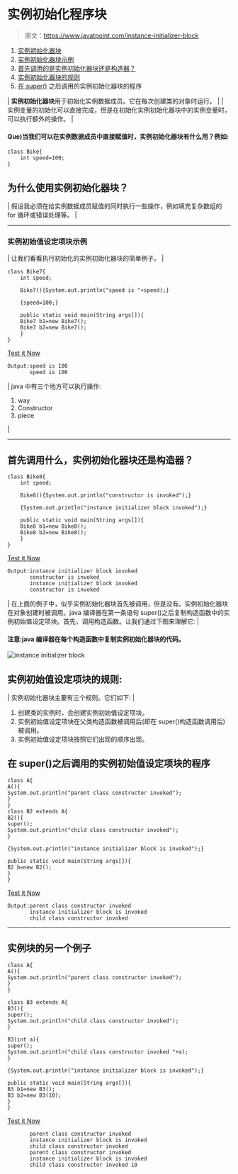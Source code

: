 # 实例初始化程序块

> 原文：<https://www.javatpoint.com/instance-initializer-block>

1.  [实例初始化器块](#)
2.  [实例初始化器块示例](#instanceinitializerex)
3.  [首先调用的是实例初始化器块还是构造器？](#instanceinitializerfirstly)
4.  [实例初始化器块的规则](#instanceinitializerrules)
5.  [在 super()](#instanceinitializersuper) 之后调用的实例初始化器块的程序

| **实例初始化器块**用于初始化实例数据成员。它在每次创建类的对象时运行。 |
| 实例变量的初始化可以直接完成，但是在初始化实例初始化器块中的实例变量时，可以执行额外的操作。 |

#### Que)当我们可以在实例数据成员中直接赋值时，实例初始化器块有什么用？例如:

```
class Bike{
    int speed=100;
}
```

## 为什么使用实例初始化器块？

| 假设我必须在给实例数据成员赋值的同时执行一些操作，例如填充复杂数组的 for 循环或错误处理等。 |

* * *

### 实例初始值设定项块示例

| 让我们看看执行初始化的实例初始化器块的简单例子。 |

```
class Bike7{
    int speed;

    Bike7(){System.out.println("speed is "+speed);}

    {speed=100;}

    public static void main(String args[]){
    Bike7 b1=new Bike7();
    Bike7 b2=new Bike7();
    }    
}

```

[Test it Now](https://www.javatpoint.com/opr/test.jsp?filename=Bike7)

```
Output:speed is 100
       speed is 100

```

| java 中有三个地方可以执行操作:

1.  way
2.  Constructor
3.  piece

 |

* * *

## 首先调用什么，实例初始化器块还是构造器？

```
class Bike8{
    int speed;

    Bike8(){System.out.println("constructor is invoked");}

    {System.out.println("instance initializer block invoked");}

    public static void main(String args[]){
    Bike8 b1=new Bike8();
    Bike8 b2=new Bike8();
    }    
}

```

[Test it Now](https://www.javatpoint.com/opr/test.jsp?filename=Bike8)

```
Output:instance initializer block invoked
       constructor is invoked
       instance initializer block invoked
       constructor is invoked

```

| 在上面的例子中，似乎实例初始化器块首先被调用，但是没有。实例初始化器块在对象创建时被调用。java 编译器在第一条语句 super()之后复制构造函数中的实例初始值设定项块。首先，调用构造函数。让我们通过下图来理解它: |

#### 注意:java 编译器在每个构造函数中复制实例初始化器块的代码。

![instance initializer block](../img/dfae591277abd85111a788a181ddaebc.png)

## 实例初始值设定项块的规则:

| 实例初始化器块主要有三个规则。它们如下: |

1.  创建类的实例时，会创建实例初始值设定项块。
2.  实例初始值设定项块在父类构造函数被调用后(即在 super()构造函数调用后)被调用。
3.  实例初始值设定项块按照它们出现的顺序出现。

## 在 super()之后调用的实例初始值设定项块的程序

```
class A{
A(){
System.out.println("parent class constructor invoked");
}
}
class B2 extends A{
B2(){
super();
System.out.println("child class constructor invoked");
}

{System.out.println("instance initializer block is invoked");}

public static void main(String args[]){
B2 b=new B2();
}
}

```

[Test it Now](https://www.javatpoint.com/opr/test.jsp?filename=B2)

```
Output:parent class constructor invoked
       instance initializer block is invoked
       child class constructor invoked

```

* * *

## 实例块的另一个例子

```
class A{
A(){
System.out.println("parent class constructor invoked");
}
}

class B3 extends A{
B3(){
super();
System.out.println("child class constructor invoked");
}

B3(int a){
super();
System.out.println("child class constructor invoked "+a);
}

{System.out.println("instance initializer block is invoked");}

public static void main(String args[]){
B3 b1=new B3();
B3 b2=new B3(10);
}
}

```

[Test it Now](https://www.javatpoint.com/opr/test.jsp?filename=B3)

```
       parent class constructor invoked
       instance initializer block is invoked
       child class constructor invoked
       parent class constructor invoked
       instance initializer block is invoked
       child class constructor invoked 10

```